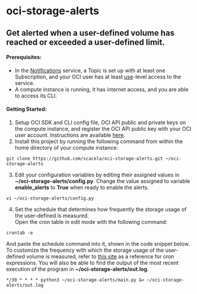 # oci-storage-alerts

## Get alerted when a user-defined volume has reached or exceeded a user-defined limit.

#### Prerequisites:
* In the [Notifications](https://docs.oracle.com/en-us/iaas/Content/Notification/home.htm) service, a Topic is set up with at least one Subscription, and your OCI user has at least [use](https://docs.oracle.com/en-us/iaas/Content/Identity/Concepts/policies.htm)-level access to the service.
* A compute instance is running, it has internet access, and you are able to access its CLI.

#### Getting Started:
1. Setup OCI SDK and CLI config file, OCI API public and private keys on the compute instance, and register the OCI API public key with your OCI user account. Instructions are available [here](https://oracle-cloud-infrastructure-python-sdk.readthedocs.io/en/latest/installation.html#install).
2. Install this project by running the following command from within the home directory of your compute instance:
```
git clone https://github.com/scacela/oci-storage-alerts.git ~/oci-storage-alerts
```
3. Edit your configuration variables by editing their assigned values in <b>~/oci-storage-alerts/config.py</b>. Change the value assigned to variable <b>enable_alerts</b> to <b>True</b> when ready to enable the alerts.
```
vi ~/oci-storage-alerts/config.py
```
4. Set the schedule that determines how frequently the storage usage of the user-defined is measured.\
Open the cron table in edit mode with the following command:
```
crontab -e
```
And paste the schedule command into it, shown in the code snippet below.\
To customize the frequency with which the storage usage of the user-defined volume is measured, refer to [this site](https://crontab.guru/) as a reference for cron expressions.
You will also be able to find the output of the most recent execution of the program in <b>~/oci-storage-alerts/out.log</b>.
```
*/30 * * * * python3 ~/oci-storage-alerts/main.py &> ~/oci-storage-alerts/out.log
```